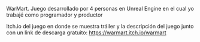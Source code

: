 WarMart. Juego desarrollado por 4 personas en Unreal Engine en el cual yo trabajé como programador y productor

Itch.io del juego en donde se muestra tráiler y la descripción del juego junto con un link de descarga gratuito: https://warmart.itch.io/warmart
